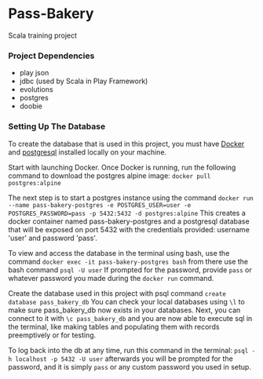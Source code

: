 # Pass-Bakery
Scala training project

### Project Dependencies
* play json
* jdbc (used by Scala in Play Framework)
* evolutions
* postgres
* doobie

### Setting Up The Database
To create the database that is used in this project, you must have [Docker](https://www.docker.com/products/docker-desktop/) and  [postgresql](https://www.postgresql.org/download/) installed locally on your machine.

Start with launching Docker. Once Docker is running, run the following command to download the postgres alpine image: `docker pull postgres:alpine`

The next step is to start a postgres instance using the command `docker run --name pass-bakery-postgres -e POSTGRES_USER=user -e POSTGRES_PASSWORD=pass -p 5432:5432 -d postgres:alpine` This creates a docker container named pass-bakery-postgres and a postgresql database that will be exposed on port 5432 with the credentials provided: username 'user' and password 'pass'.

To view and access the database in the terminal using bash, use the command `docker exec -it pass-bakery-postgres bash` from there use the bash command `psql -U user` If prompted for the password, provide `pass` or whatever password you made during the `docker run` command.

Create the database used in this project with psql command `create database pass_bakery_db` You can check your local databases using `\l` to make sure pass_bakery_db now exists in your databases. Next, you can connect to it with `\c pass_bakery_db` and you are now able to execute sql in the terminal, like making tables and populating them with records preemptively or for testing.

To log back into the db at any time, run this command in the terminal: `psql -h localhost -p 5432 -U user` afterwards you will be prompted for the password, and it is simply `pass` or any custom password you used in setup.
